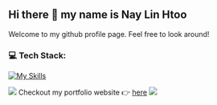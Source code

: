 ## Hi there 👋 my name is Nay Lin Htoo
Welcome to my github profile page. Feel free to look around!


### 💻 Tech Stack:

[![My Skills](https://skillicons.dev/icons?i=js,jquery,scss,ruby,rails,php,laravel,cs,dotnet,python,tensorflow,mysql,nodejs,react,vuejs)](https://skillicons.dev)

<a href="https://www.youtube.com/watch?v=dQw4w9WgXcQ"><img src="https://user-images.githubusercontent.com/73097560/115834477-dbab4500-a447-11eb-908a-139a6edaec5c.gif"></a>
Checkout my portfolio website 👉 [here](https://naylinhtoo.netlify.app) 
<a href="https://www.youtube.com/watch?v=dQw4w9WgXcQ"><img src="https://user-images.githubusercontent.com/73097560/115834477-dbab4500-a447-11eb-908a-139a6edaec5c.gif"></a>



